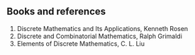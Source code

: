 ## Books and references
1. Discrete Mathematics and Its Applications, Kenneth Rosen
2. Discrete and Combinatorial Mathematics, Ralph Grimaldi
3. Elements of Discrete Mathematics, C. L. Liu
